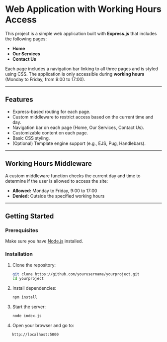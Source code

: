 # Web Application with Working Hours Access

This project is a simple web application built with **Express.js** that includes the following pages:

- **Home**
- **Our Services**
- **Contact Us**

Each page includes a navigation bar linking to all three pages and is styled using CSS. The application is only accessible during **working hours** (Monday to Friday, from 9:00 to 17:00).

---

## Features

- Express-based routing for each page.
- Custom middleware to restrict access based on the current time and day.
- Navigation bar on each page (Home, Our Services, Contact Us).
- Customizable content on each page.
- Basic CSS styling.
- (Optional) Template engine support (e.g., EJS, Pug, Handlebars).

---

## Working Hours Middleware

A custom middleware function checks the current day and time to determine if the user is allowed to access the site:

- **Allowed:** Monday to Friday, 9:00 to 17:00
- **Denied:** Outside the specified working hours

---

## Getting Started

### Prerequisites

Make sure you have [Node.js](https://nodejs.org/) installed.

### Installation

1. Clone the repository:

   ```bash
   git clone https://github.com/yourusername/yourproject.git
   cd yourproject

2. Install dependencies:
   ```bash
   npm install

3. Start the server:
   ```bash
   node index.js
4. Open your browser and go to:
```bash
   http://localhost:5000




